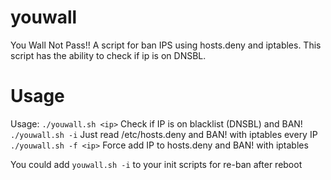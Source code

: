 youwall
=======

You Wall Not Pass!! A script for ban IPS using hosts.deny and iptables. This script has the ability to check if ip is on DNSBL.


Usage
======

Usage:
```./youwall.sh <ip>```          Check if IP is on blacklist (DNSBL) and BAN!
```./youwall.sh -i```            Just read /etc/hosts.deny and BAN! with iptables every IP
```./youwall.sh -f <ip>```       Force add IP to hosts.deny and BAN! with iptables


You could add ```youwall.sh -i``` to your init scripts for re-ban after reboot
